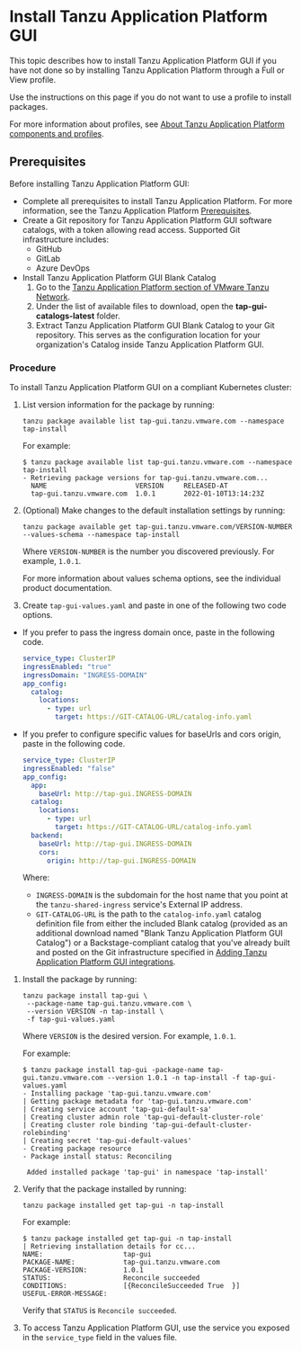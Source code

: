 # Install Tanzu Application Platform GUI

This topic describes how to install Tanzu Application Platform GUI if you have not done so by
installing Tanzu Application Platform through a Full or View profile.

Use the instructions on this page if you do not want to use a profile to install packages.

For more information about profiles, see
[About Tanzu Application Platform components and profiles](../about-package-profiles.md).


## <a id='prereqs'></a> Prerequisites

Before installing Tanzu Application Platform GUI:

- Complete all prerequisites to install Tanzu Application Platform. For more information, see the
Tanzu Application Platform [Prerequisites](../prerequisites.html).
- Create a Git repository for Tanzu Application Platform GUI software catalogs, with a token allowing read access.
Supported Git infrastructure includes:
  - GitHub
  - GitLab
  - Azure DevOps
- Install Tanzu Application Platform GUI Blank Catalog
  1. Go to the [Tanzu Application Platform section of VMware Tanzu Network](https://network.tanzu.vmware.com/products/tanzu-application-platform/).
  1. Under the list of available files to download, open the **tap-gui-catalogs-latest** folder.
  1. Extract Tanzu Application Platform GUI Blank Catalog to your Git repository. This serves as the configuration location for your organization's Catalog inside Tanzu Application Platform GUI.


### <a id='tap-gui-install-proc'></a> Procedure

To install Tanzu Application Platform GUI on a compliant Kubernetes cluster:

1. List version information for the package by running:

    ```console
    tanzu package available list tap-gui.tanzu.vmware.com --namespace tap-install
    ```

    For example:

    ```console
    $ tanzu package available list tap-gui.tanzu.vmware.com --namespace tap-install
    - Retrieving package versions for tap-gui.tanzu.vmware.com...
      NAME                      VERSION     RELEASED-AT
      tap-gui.tanzu.vmware.com  1.0.1       2022-01-10T13:14:23Z
    ```

1. (Optional) Make changes to the default installation settings by running:

    ```console
    tanzu package available get tap-gui.tanzu.vmware.com/VERSION-NUMBER --values-schema --namespace tap-install
    ```

    Where `VERSION-NUMBER` is the number you discovered previously. For example, `1.0.1`.

    For more information about values schema options, see the individual product documentation.

1. Create `tap-gui-values.yaml` and paste in one of the following two code options.

  - If you prefer to pass the ingress domain once, paste in the following code.

    ```yaml
    service_type: ClusterIP
    ingressEnabled: "true"
    ingressDomain: "INGRESS-DOMAIN"
    app_config:
      catalog:
        locations:
          - type: url
            target: https://GIT-CATALOG-URL/catalog-info.yaml
    ```

  - If you prefer to configure specific values for baseUrls and cors origin, paste in the following code.

    ```yaml
    service_type: ClusterIP
    ingressEnabled: "false"
    app_config:
      app:
        baseUrl: http://tap-gui.INGRESS-DOMAIN
      catalog:
        locations:
          - type: url
            target: https://GIT-CATALOG-URL/catalog-info.yaml
      backend:
        baseUrl: http://tap-gui.INGRESS-DOMAIN
        cors:
          origin: http://tap-gui.INGRESS-DOMAIN
    ```

    Where:

    - `INGRESS-DOMAIN` is the subdomain for the host name that you point at the `tanzu-shared-ingress` service's External IP address.
    - `GIT-CATALOG-URL` is the path to the `catalog-info.yaml` catalog definition file from either the included Blank catalog (provided as an additional download named "Blank Tanzu Application Platform GUI Catalog") or a Backstage-compliant catalog that you've already built and posted on the Git infrastructure specified in [Adding Tanzu Application Platform GUI integrations](integrations.html).

1. Install the package by running:

    ```console
    tanzu package install tap-gui \
     --package-name tap-gui.tanzu.vmware.com \
     --version VERSION -n tap-install \
     -f tap-gui-values.yaml
    ```

    Where `VERSION` is the desired version. For example, `1.0.1`.

    For example:

    ```console
    $ tanzu package install tap-gui -package-name tap-gui.tanzu.vmware.com --version 1.0.1 -n tap-install -f tap-gui-values.yaml
    - Installing package 'tap-gui.tanzu.vmware.com'
    | Getting package metadata for 'tap-gui.tanzu.vmware.com'
    | Creating service account 'tap-gui-default-sa'
    | Creating cluster admin role 'tap-gui-default-cluster-role'
    | Creating cluster role binding 'tap-gui-default-cluster-rolebinding'
    | Creating secret 'tap-gui-default-values'
    - Creating package resource
    - Package install status: Reconciling

     Added installed package 'tap-gui' in namespace 'tap-install'
    ```

1. Verify that the package installed by running:

    ```console
    tanzu package installed get tap-gui -n tap-install
    ```

    For example:

    ```console
    $ tanzu package installed get tap-gui -n tap-install
    | Retrieving installation details for cc...
    NAME:                    tap-gui
    PACKAGE-NAME:            tap-gui.tanzu.vmware.com
    PACKAGE-VERSION:         1.0.1
    STATUS:                  Reconcile succeeded
    CONDITIONS:              [{ReconcileSucceeded True  }]
    USEFUL-ERROR-MESSAGE:
    ```

    Verify that `STATUS` is `Reconcile succeeded`.

1. To access Tanzu Application Platform GUI, use the service you exposed in the `service_type`
field in the values file.
